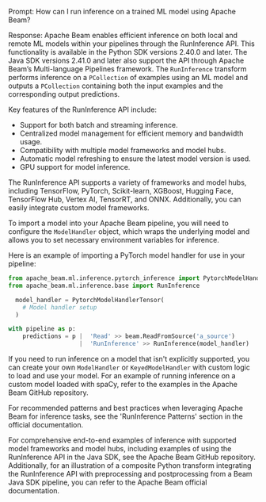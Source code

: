 Prompt:
How can I run inference on a trained ML model using Apache Beam?

Response:
Apache Beam enables efficient inference on both local and remote ML models within your pipelines through the RunInference API. This functionality is available in the Python SDK versions 2.40.0 and later. The Java SDK versions 2.41.0 and later also support the API through Apache Beam’s Multi-language Pipelines framework. The `RunInference` transform performs inference on a `PCollection` of examples using an ML model and outputs a `PCollection` containing both the input examples and the corresponding output predictions.

Key features of the RunInference API include:
* Support for both batch and streaming inference.
* Centralized model management for efficient memory and bandwidth usage.
* Compatibility with multiple model frameworks and model hubs.
* Automatic model refreshing to ensure the latest model version is used.
* GPU support for model inference.

The RunInference API supports a variety of frameworks and model hubs, including TensorFlow, PyTorch, Scikit-learn, XGBoost, Hugging Face, TensorFlow Hub, Vertex AI, TensorRT, and ONNX. Additionally, you can easily integrate custom model frameworks.

To import a model into your Apache Beam pipeline, you will need to configure the `ModelHandler` object, which wraps the underlying model and allows you to set necessary environment variables for inference.

Here is an example of importing a PyTorch model handler for use in your pipeline:

```python
from apache_beam.ml.inference.pytorch_inference import PytorchModelHandlerTensor
from apache_beam.ml.inference.base import RunInference

  model_handler = PytorchModelHandlerTensor(
    # Model handler setup
  )

with pipeline as p:
    predictions = p |  'Read' >> beam.ReadFromSource('a_source')
                    |  'RunInference' >> RunInference(model_handler)
```

If you need to run inference on a model that isn't explicitly supported, you can create your own `ModelHandler` or `KeyedModelHandler` with custom logic to load and use your model. For an example of running inference on a custom model loaded with spaCy, refer to the examples in the Apache Beam GitHub repository.

For recommended patterns and best practices when leveraging Apache Beam for inference tasks, see the 'RunInference Patterns' section in the official documentation.

For comprehensive end-to-end examples of inference with supported model frameworks and model hubs, including examples of using the RunInference API in the Java SDK, see the Apache Beam GitHub repository. Additionally, for an illustration of a composite Python transform integrating the RunInference API with preprocessing and postprocessing from a Beam Java SDK pipeline, you can refer to the Apache Beam official documentation.